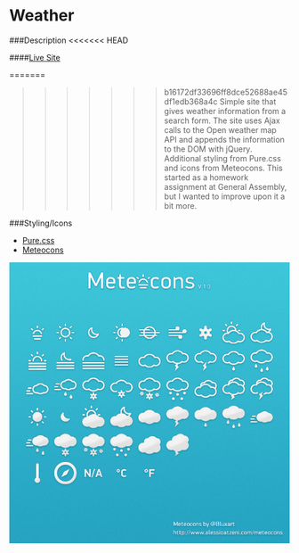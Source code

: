 # Weather

###Description
<<<<<<< HEAD

####[Live Site](http://jsnbrs.github.io/Weather/)

=======
>>>>>>> b16172df33696ff8dce52688ae45df1edb368a4c
Simple site that gives weather information from a search form.  The site uses Ajax calls to the Open weather map API and appends the information to the DOM with jQuery.  Additional styling from Pure.css and icons from Meteocons.  This started as a homework assignment at General Assembly, but I wanted to improve upon it a bit more.

###Styling/Icons
- [Pure.css](http://www.purecss.io)
- [Meteocons](http://www.alessioatzeni.com/meteocons/)

![](img/meteocons-preview.jpg)